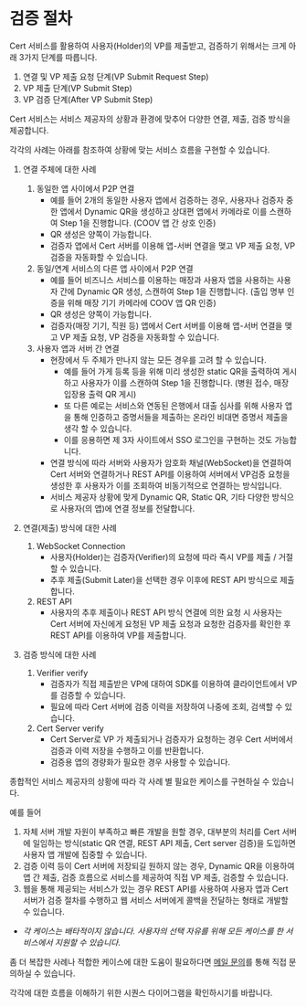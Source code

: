 # 검증 절차

Cert 서비스를 활용하여 사용자(Holder)의 VP를 제출받고, 검증하기 위해서는 크게 아래 3가지 단계를 따릅니다.

1. 연결 및 VP 제출 요청 단계(VP Submit Request Step)
2. VP 제출 단계(VP Submit Step)
3. VP 검증 단계(After VP Submit Step)

Cert 서비스는 서비스 제공자의 상황과 환경에 맞추어 다양한 연결, 제출, 검증 방식을 제공합니다.

각각의 사례는 아래를 참조하여 상황에 맞는 서비스 흐름을 구현할 수 있습니다.

1. 연결 주체에 대한 사례

   1. 동일한 앱 사이에서 P2P 연결
      - 예를 들어 2개의 동일한 사용자 앱에서 검증하는 경우, 사용자나 검증자 중 한 앱에서 Dynamic QR을 생성하고 상대편 앱에서 카메라로 이를 스캔하여 Step 1을 진행합니다. (COOV 앱 간 상호 인증)
      - QR 생성은 양쪽이 가능합니다.
      - 검증자 앱에서 Cert 서버를 이용해 앱-서버 연결을 맺고 VP 제출 요청, VP 검증을 자동화할 수 있습니다.
   2. 동일/연계 서비스의 다른 앱 사이에서 P2P 연결
      - 예를 들어 비즈니스 서비스를 이용하는 매장과 사용자 앱을 사용하는 사용자 간에 Dynamic QR 생성, 스캔하여 Step 1을 진행합니다. (출입 명부 인증을 위해 매장 기기 카메라에 COOV 앱 QR 인증)
      - QR 생성은 양쪽이 가능합니다.
      - 검증자(매장 기기, 직원 등) 앱에서 Cert 서버를 이용해 앱-서버 연결을 맺고 VP 제출 요청, VP 검증을 자동화할 수 있습니다.
   3. 사용자 앱과 서버 간 연결
      - 현장에서 두 주체가 만나지 않는 모든 경우를 고려 할 수 있습니다.
        - 예를 들어 가게 등록 등을 위해 미리 생성한 static QR을 출력하여 게시하고 사용자가 이를 스캔하여 Step 1을 진행합니다. (병원 접수, 매장 입장용 출력 QR 게시)
        - 또 다른 예로는 서비스와 연동된 은행에서 대출 심사를 위해 사용자 앱을 통해 인증하고 증명서들을 제출하는 온라인 비대면 증명서 제출을 생각 할 수 있습니다.
        - 이를 응용하면 제 3자 사이트에서 SSO 로그인을 구현하는 것도 가능합니다.
      - 연결 방식에 따라 서버와 사용자가 암호화 채널(WebSocket)을 연결하여 Cert 서버와 연결하거나 REST API를 이용하여 서버에서 VP검증 요청을 생성한 후 사용자가 이를 조회하여 비동기적으로 연결하는 방식입니다.
      - 서비스 제공자 상황에 맞게 Dynamic QR, Static QR, 기타 다양한 방식으로 사용자(의 앱)에 연결 정보를 전달합니다.

2. 연결(제출) 방식에 대한 사례

   1. WebSocket Connection
      - 사용자(Holder)는 검증자(Verifier)의 요청에 따라 즉시 VP를 제출 / 거절할 수 있습니다.
      - 추후 제출(Submit Later)을 선택한 경우 이후에 REST API 방식으로 제출합니다.
   2. REST API
      - 사용자의 추후 제출이나 REST API 방식 연결에 의한 요청 시 사용자는 Cert 서버에 자신에게 요청된 VP 제출 요청과 요청한 검증자를 확인한 후 REST API를 이용하여 VP를 제출합니다.

3. 검증 방식에 대한 사례

   1. Verifier verify
      - 검증자가 직접 제출받은 VP에 대하여 SDK를 이용하여 클라이언트에서 VP를 검증할 수 있습니다.
      - 필요에 따라 Cert 서버에 검증 이력을 저장하여 나중에 조회, 검색할 수 있습니다.
   2. Cert Server verify
      - Cert Server로 VP 가 제출되거나 검증자가 요청하는 경우 Cert 서버에서 검증과 이력 저장을 수행하고 이를 반환합니다.
      - 검증용 앱의 경량화가 필요한 경우 사용할 수 있습니다.

종합적인 서비스 제공자의 상황에 따라 각 사례 별 필요한 케이스를 구현하실 수 있습니다.

예를 들어

1. 자체 서버 개발 자원이 부족하고 빠른 개발을 원할 경우, 대부분의 처리를 Cert 서버에 일임하는 방식(static QR 연결, REST API 제출, Cert server 검증)을 도입하면 사용자 앱 개발에 집중할 수 있습니다.
2. 검증 이력 등이 Cert 서버에 저장되길 원하지 않는 경우, Dynamic QR을 이용하여 앱 간 제출, 검증 흐름으로 서비스를 제공하여 직접 VP 제출, 검증할 수 있습니다.
3. 웹을 통해 제공되는 서비스가 있는 경우 REST API를 사용하여 사용자 앱과 Cert 서버가 검증 절차를 수행하고 웹 서비스 서버에게 콜백을 전달하는 형태로 개발할 수 있습니다.

- _각 케이스는 배타적이지 않습니다. 사용자의 선택 자유를 위해 모든 케이스를 한 서비스에서 지원할 수 있습니다._

좀 더 복잡한 사례나 적합한 케이스에 대한 도움이 필요하다면 [메일 문의](contact@bc-labs.net)를 통해 직접 문의하실 수 있습니다.

각각에 대한 흐름을 이해하기 위한 시퀀스 다이어그램을 확인하시기를 바랍니다.
